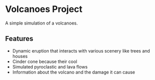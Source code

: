 # Volcanoes Project

A simple simulation of a volcanoes.

## Features

* Dynamic eruption that interacts with various scenery like trees and houses
* Cinder cone because their cool
* Simulated pyroclastic and lava flows
* Information about the volcano and the damage it can cause
